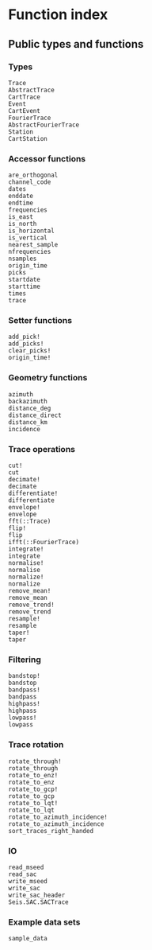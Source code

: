# Function index

## Public types and functions
### Types

```@docs
Trace
AbstractTrace
CartTrace
Event
CartEvent
FourierTrace
AbstractFourierTrace
Station
CartStation
```

### Accessor functions
```@docs
are_orthogonal
channel_code
dates
enddate
endtime
frequencies
is_east
is_north
is_horizontal
is_vertical
nearest_sample
nfrequencies
nsamples
origin_time
picks
startdate
starttime
times
trace
```

### Setter functions
```@docs
add_pick!
add_picks!
clear_picks!
origin_time!
```

### Geometry functions
```@docs
azimuth
backazimuth
distance_deg
distance_direct
distance_km
incidence
```

### Trace operations
```@docs
cut!
cut
decimate!
decimate
differentiate!
differentiate
envelope!
envelope
fft(::Trace)
flip!
flip
ifft(::FourierTrace)
integrate!
integrate
normalise!
normalise
normalize!
normalize
remove_mean!
remove_mean
remove_trend!
remove_trend
resample!
resample
taper!
taper
```

### Filtering
```@docs
bandstop!
bandstop
bandpass!
bandpass
highpass!
highpass
lowpass!
lowpass
```

### Trace rotation
```@docs
rotate_through!
rotate_through
rotate_to_enz!
rotate_to_enz
rotate_to_gcp!
rotate_to_gcp
rotate_to_lqt!
rotate_to_lqt
rotate_to_azimuth_incidence!
rotate_to_azimuth_incidence
sort_traces_right_handed
```

### IO
```@docs
read_mseed
read_sac
write_mseed
write_sac
write_sac_header
Seis.SAC.SACTrace
```

### Example data sets
```@docs
sample_data
```
